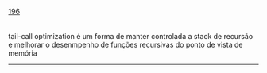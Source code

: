 [196](https://github.com/guilhermeprokisch/ideias/issues/196) 
###### 

tail-call optimization é um forma de manter controlada a stack de recursão e melhorar o desenmpenho de funções recursivas do ponto de vista de memória



-------------------------------------------------------------------------------

